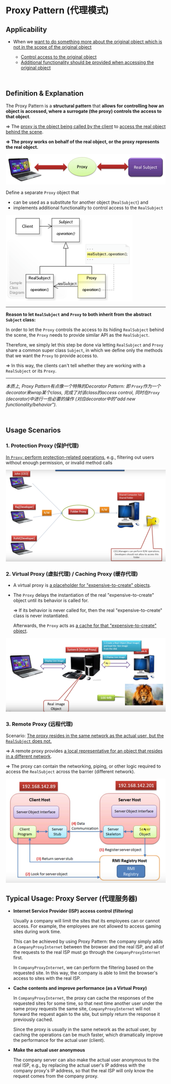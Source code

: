 # Proxy Pattern (代理模式)

## Applicability

* When we <u>want to do something more about the original object which is not in the scope of the original object</u>

  * <u>Control access to the original object</u>
  * <u>Additional functionality should be provided when accessing the original object</u>


<br>

## Definition & Explanation

The Proxy Pattern is a **structural pattern** that **allows for controlling how an object is accessed, where a surrogate (the proxy) controls the access to that object**.

=> The <u>proxy is the object being called by the client</u> to <u>access the real object behind the scene</u>.

**=> The proxy works on behalf of the real object, or the proxy represents the real object.**

<img src="https://github.com/Ziang-Lu/Design-Patterns/blob/master/3-Structural%20Patterns/4-Proxy%20Pattern/proxy_pattern_illustration.png?raw=true">

<br>

Define a separate `Proxy` object that

* can be used as a substitute for another object (`RealSubject`) and
* implements additional functionality to control access to the `RealSubject`

<img src="https://github.com/Ziang-Lu/Design-Patterns/blob/master/3-Structural%20Patterns/4-Proxy%20Pattern/proxy_pattern.png?raw=true" width="400px">

***

**Reason to let `RealSubject` and `Proxy` to both inherit from the abstract `Subject` class:**

In order to let the `Proxy` controls the access to its hiding `RealSubject` behind the scene, the `Proxy` needs to provide similar API as the `RealSubject`.

Therefore, we simply let this step be done via letting `RealSubject` and `Proxy` share a common super class `Subject`, in which we define only the methods that we want the `Proxy` to provide access to.

=> In this way, the clients can't tell whether they are working with a `RealSubject` or its `Proxy`.

***

*本质上, Proxy Pattern有点像一个特殊的Decorator Pattern: 即 `Proxy`作为一个decorator来wrap某个class, 完成了对该class的access control, 同时在`Proxy` (decorator)中进行一些必要的操作 (对应decorator中的"add new functionality/behavior").*

<br>

## Usage Scenarios

### 1. Protection Proxy (保护代理)

<u>In `Proxy`: perform protection-related operations</u>, e.g., filtering out users without enough permission, or invalid method calls

<img src="https://github.com/Ziang-Lu/Design-Patterns/blob/master/3-Structural%20Patterns/4-Proxy%20Pattern/Usage%201-Protection%20Proxy/protection_proxy.png?raw=true">

### 2. Virtual Proxy (虚拟代理) / Caching Proxy (缓存代理)

* A virtual proxy is <u>a placeholder for "expensive-to-create" objects</u>.

* The `Proxy` delays the instantiation of the real "expensive-to-create" object until its behavior is called for.

  => If its behavior is never called for, then the real "expensive-to-create" class is never instantiated.

  Afterwards, the `Proxy` acts as <u>a cache for that "expensive-to-create" object</u>.

<img src="https://github.com/Ziang-Lu/Design-Patterns/blob/master/3-Structural%20Patterns/4-Proxy%20Pattern/Usage%202-Virtual%20Proxy/virtual_proxy.png?raw=true">

### 3. Remote Proxy (远程代理)

Scenario: <u>The proxy resides in the same network as the actual user, but the `RealSubject` does not.</u>

=> A remote proxy provides <u>a local representative for an object that resides in a different network</u>.

=> The proxy can contain the networking, piping, or other logic required to access the `RealSubject` across the barrier (different network).

<img src="https://github.com/Ziang-Lu/Design-Patterns/blob/master/3-Structural%20Patterns/4-Proxy%20Pattern/Usage%203-Remote%20Proxy/remote_proxy.png?raw=true">

<br>

## Typical Usage: Proxy Server (代理服务器)

- **Internet Service Provider (ISP) access control (filtering)**

  Usually a company will limit the sites that its employees can or cannot access. For example, the employees are not allowed to access gaming sites during work time.

  This can be achieved by using Proxy Pattern: the company simply adds a `CompanyProxyInternet` between the browser and the real ISP, and all of the requests to the real ISP must go through the `CompanyProxyInternet` first.

  In `CompanyProxyInternet`, we can perform the filtering based on the requested site. In this way, the company is able to limit the browser's access to sites with the real ISP.

- **Cache contents and improve performance (as a Virtual Proxy)**

  In `CompanyProxyInternet`, the proxy can cache the responses of the requested sites for some time, so that next time another user under the same proxy requests the same site, `CompanyProxyInternet` will not forward the request again to the site, but simply return the response it previously cached.

  Since the proxy is usually in the same network as the actual user, by caching the operations can be much faster, which dramatically improve the performance for the actual user (client).

* **Make the actual user anonymous**

  The company server can also make the actual user anonymous to the real ISP, e.g., by replacing the actual user's IP address with the company proxy's IP address, so that the real ISP will only know the request comes from the company proxy.

<br>